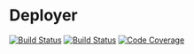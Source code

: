 # Deployer

[![Build Status](https://img.shields.io/github/workflow/status/REBELinBLUE/deployer-frontend/Tests?label=Build&style=flat-square)](https://github.com/REBELinBLUE/deployer-frontend/actions?query=workflow%3ATests)
[![Build Status](https://img.shields.io/travis/com/REBELinBLUE/deployer-frontend/master.svg?style=flat-square&label=Travis+CI)](https://travis-ci.com/REBELinBLUE/deployer-frontend)
[![Code Coverage](https://img.shields.io/codecov/c/github/REBELinBLUE/deployer-frontend/master.svg?style=flat-square&label=Coverage)](https://codecov.io/gh/REBELinBLUE/deployer-frontend)
